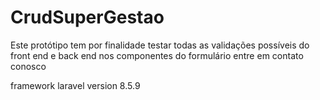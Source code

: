 # CrudSuperGestao

Este protótipo tem por finalidade testar todas as validações possíveis do front end e back end nos componentes do formulário entre em contato conosco

framework laravel version 8.5.9
